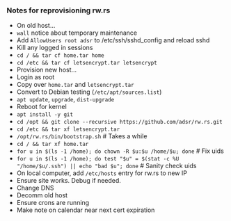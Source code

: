 ### Notes for reprovisioning rw.rs

* On old host...
* `wall` notice about temporary maintenance
* Add `AllowUsers root adsr` to /etc/ssh/sshd_config and reload sshd
* Kill any logged in sessions
* `cd / && tar cf home.tar home`
* `cd /etc && tar cf letsencrypt.tar letsencrypt`
* Provision new host...
* Login as root
* Copy over `home.tar` and `letsencrypt.tar`
* Convert to Debian testing (`/etc/apt/sources.list`)
* `apt update`, `upgrade`, `dist-upgrade`
* Reboot for kernel
* `apt install -y git`
* `cd /opt && git clone --recursive https://github.com/adsr/rw.rs.git`
* `cd /etc && tar xf letsencrypt.tar`
* `/opt/rw.rs/bin/bootstrap.sh` # Takes a while
* `cd / && tar xf home.tar`
* `for u in $(ls -1 /home); do chown -R $u:$u /home/$u; done` # Fix uids
* `for u in $(ls -1 /home); do test "$u" = $(stat -c %U "/home/$u/.ssh") || echo "bad $u"; done` # Sanity check uids
* On local computer, add `/etc/hosts` entry for rw.rs to new IP
* Ensure site works. Debug if needed.
* Change DNS
* Decomm old host
* Ensure crons are running
* Make note on calendar near next cert expiration
